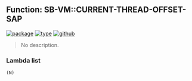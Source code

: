 ## Function: SB-VM::CURRENT-THREAD-OFFSET-SAP
[![package](https://img.shields.io/badge/Package-SB--VM-5f9ea0.svg?style=social&colorA=999999)](../) [![type](https://img.shields.io/badge/Type-Function-5f9ea0.svg?style=social&colorA=999999)](../#function) [![github](https://img.shields.io/badge/GitHub-View_the_source-5f9ea0.svg?style=social&colorA=999999&logo=github)](https://github.com/sbcl/sbcl/blob/master/src/code/target-thread.lisp/) 

> No description.

### Lambda list
```
(N)
```
